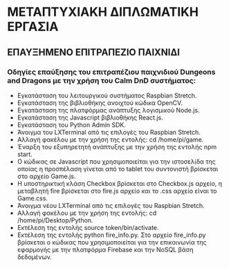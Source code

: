 # ΜΕΤΑΠΤΥΧΙΑΚΗ ΔΙΠΛΩΜΑΤΙΚΗ ΕΡΓΑΣΙΑ
## ΕΠΑΥΞΗΜΕΝΟ ΕΠΙΤΡΑΠΕΖΙΟ ΠΑΙΧΝΙΔΙ
### Οδηγίες επαύξησης του επιτραπέζιου παιχνιδιού Dungeons and Dragons με την χρήση του Calm DnD συστήματος:
- Εγκατάσταση του λειτουργικού συστήματος Raspbian Stretch.
- Εγκατάσταση της βιβλιοθήκης ανοιχτού κώδικα OpenCV.
- Εγκατάσταση της πλατφόρμας ανάπτυξης λογισμικού Node.js.
- Εγκατάσταση της Javascript βιβλιοθήκης React.js.
- Εγκατάσταση του Python Admin SDK.
- Άνοιγμα του LXTerminal από τις επιλογές του Raspbian Stretch. 
- Αλλαγή φακέλου με την χρήση της εντολής: cd /home/pi/game.
- Έναρξη του εξυπηρετητή ανάπτυξης με την χρήση της εντολής npm start.
- Ο κώδικας σε Javascript που χρησιμοποιείται για την ιστοσελίδα της οποίας η προσπέλαση γίνεται από το tablet του συντονιστή βρίσκεται στο αρχείο Game.js.
- Η υποστηρικτική κλάση Checkbox βρίσκεται στο Checkbox.js αρχείο, η μεταβλητή fire βρίσκεται στο fire.js αρχείο και το .css αρχείο είναι το Game.css.
- Άνοιγμα νέου LXTerminal από τις επιλογές του Raspbian Stretch.
- Αλλαγή φακέλου με την χρήση της εντολής: cd /home/pi/Desktop/Python.
- Εκτέλεση της εντολής source token/bin/activate.
- Εκτέλεση της εντολής python fire_info.py. Στο αρχείο fire_info.py βρίσκεται ο κώδικας που χρησιμοποιείται για την επικοινωνία της εφαρμογής με την πλατφόρμα Firebase και την NoSQL βάση δεδομένων.
